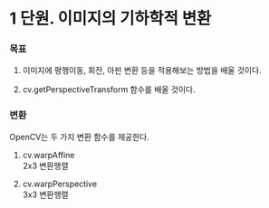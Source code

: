 # 1 단원. 이미지의 기하학적 변환

### 목표

1. 이미지에 평행이동, 회전, 아핀 변환 등을 적용해보는 방법을 배울 것이다.

2. cv.getPerspectiveTransform 함수를 배울 것이다.


### 변환

OpenCV는 두 가지 변환 함수를 제공한다.

1. cv.warpAffine<br>
2x3 변환행렬

2. cv.warpPerspective<br>
3x3 변환행렬
